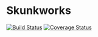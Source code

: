# Skunkworks
[![Build Status](https://travis-ci.org/vijayaganesh/Skunkworks.svg?branch=master)](https://travis-ci.org/vijayaganesh/Skunkworks)
[![Coverage Status](https://coveralls.io/repos/github/vijayaganesh/Skunkworks/badge.svg?branch=master)](https://coveralls.io/github/vijayaganesh/Skunkworks?branch=master)